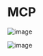 # MCP


![image](https://github.com/user-attachments/assets/f500caa0-9434-4c34-bd46-40e3061effc4)


![image](https://github.com/user-attachments/assets/e36d692c-e3b3-4733-b8a4-ed993b69d4e7)

